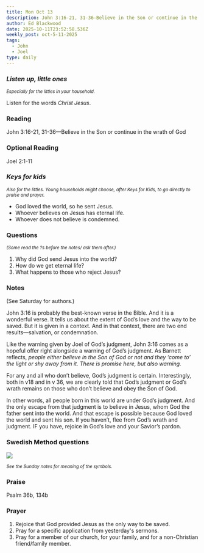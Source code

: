 ```yaml
---
title: Mon Oct 13
description: John 3:16-21, 31-36—Believe in the Son or continue in the wrath of God
author: Ed Blackwood
date: 2025-10-11T23:52:58.536Z
weekly_post: oct-5-11-2025
tags:
  - John
  - Joel
type: daily
---
```

### *Listen up, little ones*

<div><small><i>Especially for the littles in your household.</i></small></div>

Listen for the words *Christ Jesus*.

### Reading

John 3:16-21, 31-36—Believe in the Son or continue in the wrath of God

### Optional Reading

Joel 2:1-11

### *Keys for kids*

<div><small><i>Also for the littles. Young households might choose, after Keys for Kids, to go directly to praise and prayer.</i></small></div>

* God loved the world, so he sent Jesus.
* Whoever believes on Jesus has eternal life.
* Whoever does not believe is condemned.

### Questions

<div><small><i>(Some read the ?s before the notes/ ask them after.)</i></small></div>

1. Why did God send Jesus into the world?
2. How do we get eternal life?
3. What happens to those who reject Jesus?

### Notes

(See Saturday for authors.)	

John 3:16 is probably the best-known verse in the Bible. And it is a wonderful verse. It tells us about the extent of God’s love and the way to be saved. But it is given in a context. And in that context, there are two end results—salvation, or condemnation. 

Like the warning given by Joel of God’s judgment, John 3:16 comes as a hopeful offer right alongside a warning of God’s judgment. As Barnett reflects, *people either believe in the Son of God or not and they ‘come to’ the light or shy away from it. There is promise here, but also warning.*

For any and all who don’t believe, God’s judgment is certain. Interestingly, both in v18 and in v 36, we are clearly told that God’s judgment or God’s wrath remains on those who don’t believe and obey the Son of God. 

In other words, all people born in this world are under God’s judgment. And the only escape from that judgment is to believe in Jesus, whom God the father sent into the world. And that escape is possible because God loved the world and sent his son. If you haven’t, flee from God’s wrath and judgment. IF you have, rejoice in God’s love and your Savior’s pardon.

### Swedish Method questions

![](/static/img/family_worship_study_ed-swedish_questions.png)

<div><small><i>See the Sunday notes for meaning of the symbols.</i></small></div>

### Praise

P﻿salm 36b, 134b

### Prayer

1. Rejoice that God provided Jesus as the only way to be saved.
2. Pray for a specific application from yesterday's sermons.
3. Pray for a member of our church, for your family, and for a non-Christian friend/family member.